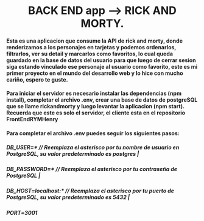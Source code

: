 <h1 align="center">BACK END app --> RICK AND MORTY.</h1>

<h4>Esta es una aplicacion que consume la API de rick and morty, donde renderizamos a los personajes en tarjetas y podemos ordenarlos, filtrarlos, ver su detail y marcarlos como favoritos, lo cual queda guardado en la base de datos del usuario para que luego de cerrar sesion siga estando vinculado ese personaje al usuario como favorito, este es mi primer proyecto en el mundo del desarrollo web y lo hice con mucho cariño, espero te guste.</h4>


<h4>Para iniciar el servidor es necesario instalar las dependencias (npm install), completar el archivo .env, crear una base de datos de postgreSQL que se llame rickandmorty y luego levantar la aplicacion (npm start). Recuerda que este es solo el servidor, el cliente esta en el repositorio FrontEndRYMHenry</h4>

<h4>Para completar el archivo .env puedes seguir los siguientes pasos:</h4> 

<h5>DB_USER=*  // Reemplaza el asterisco por tu nombre de usuario en PostgreSQL, su valor predeterminado es postgres |</h5>
<h5>DB_PASSWORD=*  // Reemplaza el asterisco por tu contraseña de PostgreSQL |</h5>
<h5>DB_HOST=localhost:*  // Reemplaza el asterisco por tu puerto de PostgreSQL, su valor predeterminado es 5432 |</h5>
<h5>PORT=3001</h5>
